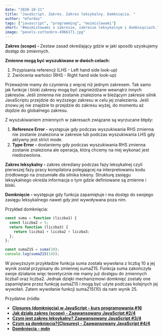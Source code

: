 ```yaml
---
date: "2020-10-21"
title: "JavaScript. Zakres. Zakres leksykalny. Domknięcia. "
author: "mfordas"
tags: ["javascript", "programming", "moimislowami"]
short: "#moimisłowami o zakresie, zakresie leksykalnym i domknięciach."
image: "pexels-cottonbro-4966171.jpg"
---
```


  <div>
                            <p><b>Zakres (scope) - </b>Zestaw zasad określający gdzie w jaki sposób uzyskujemy dostęp do zmiennych.</p>
                                <p>
                                    <b>Zmienne mogą być wyszukiwane w dwóch celach:</b>
                                    <ol>
                                        <li>Przypisania referencji (LHS - Left hand side look-up)</li>
                                        <li>Zwrócenia wartości (RHS - Right hand side look-up)</li>
                                    </ol>
                                </p>
                                <p>Przeważnie mamy do czynienia z więcej niż jednym zakresem. Tak samo jak funkcje i bloki zakresy mogą być zagnieżdżane wewnątrz innych zakresów. Jeśli zmienna nie zostanie znaleziona w bieżącym zakresie silnik JavaScriptu przejdzie do wyższego zakresu w celu jej znalezienia. Jeśli znowu jej nie znajdzie to przejdzie do zakresu wyżej, do momentu aż dojdzie do globalnego zakresu.</p>
                                <p>Z wyszukiwaniem zmiennych w zakresach związane są wyrzucane błędy:</p>
                                 <ol>
                                        <li><b>Reference Error - </b>występuje gdy podczas wyszukiwania RHS zmienna nie zostanie znaleziona w zakresie lub podczas wyszukiwania LHS gdy aktywny jest strict mode.</li>
                                        <li><b>Type Error - </b>dostaniemy gdy podczas wyszukiwania RHS zmienna zostanie znaleziona ale operacja, którą chcemy na niej wykonać jest niedozwolona.</li>
                                    </ol>
                                <p><b>Zakres leksykalny - </b> zakres określany podczas fazy leksykalnej czyli pierwszej fazy pracy kompilatora polegającej na interpretowaniu kodu źródłowego na zrozumiałe dla silnika tokeny. Strukturę zasięgu leksykalnego określa informacja o tym gdzie definiowane są zmienne i bloki.  </p>
                                <p><b>Domknięcie - </b> występuje gdy funkcja zapamiętuje i ma dostęp do swojego zasięgu leksykalnego nawet gdy jest wywoływana poza nim.</p>
                                <p>Przykład domknięcia:</p>
                                </div>

```javascript
const suma = function (liczba1) {
  const liczba2 = 5;
  return function (liczba3) {
    return liczba1 + liczba2 + liczba3;
  };
};

const sumaZ15 = suma(10);
console.log(sumaZ15(10));
```

<div>
<p>
W powyższym przykładzie funkcja suma została wywołana z liczbą 10 a jej wynik został przypisany do zmiennej sumaZ15. Funkcja suma zakończyła swoje działanie więc teoretycznie nie mamy już dostępu do zmiennych liczba1 oraz liczba2. Jednak dzięki mechanizmowi domknięć zostały one zapamiętane przez funkcję sumaZ15 i mogą być użyte podczas kolejnych jej wywołań. Zatem wywołanie funkcji sumaZ15(10) da nam wynik 25.
</p>
                                <p>
                                     Przydatne źródła:
                                    <ul>
                                        <li><a
                                        href="https://www.youtube.com/watch?v=YvJY6z6Xwr4"
                                        target="_blank"><b>Closures (domknięcia) w JavaScript - kurs programowania #16</b></a></li>
                                        <li><a
                                        href="https://www.youtube.com/watch?v=41WCKu3dHNU"
                                        target="_blank"><b>Jak działa zakres (scope) - Zaawansowany JavaScript #2/4</b></a></li>
                                        <li><a
                                        href="https://www.youtube.com/watch?v=7a-1-8Rtah4"
                                        target="_blank"><b>Czym jest zakres leksykalny? Zaawansowany JavaScript #3/4</b></a></li>
                                        <li><a
                                        href="https://www.youtube.com/watch?v=wINRm5v3Lu8"
                                        target="_blank"><b>Czym są domknięcia?(Closures) - Zaawansowany JavaScript #4/4</b></a></li>
                                        <li><a
                                        href="https://developer.mozilla.org/pl/docs/Web/JavaScript/Domkniecia"
                                        target="_blank"><b>Domknięcia - mdn</b></a></li>
                                    </ul>
                                </p>
                        </div>

